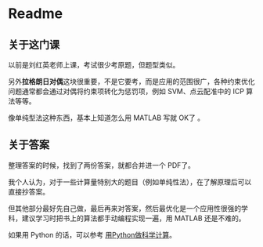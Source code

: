# Readme



## 关于这门课

以前是刘红英老师上课，考试很少考原题，但题型类似。

另外**拉格朗日对偶**这块很重要，不是它要考，而是应用的范围很广，各种约束优化问题通常都会通过对偶将约束项转化为惩罚项，例如 SVM、点云配准中的 ICP 算法等等。

像单纯型法这种东西，基本上知道怎么用 MATLAB 写就 OK了 。



## 关于答案

整理答案的时候，找到了两份答案，就都合并进一个 PDF了。

我个人认为，对于一些计算量特别大的题目（例如单纯性法），在了解原理后可以直接抄答案。

但其他部分最好先自己做，最后再来对答案，然后最优化是一个应用性很强的学科，建议学习时把书上的算法都手动编程实现一遍，用 MATLAB 还是不难的。

如果用 Python 的话，可以参考 [用Python做科学计算](https://paper.seebug.org/papers/old_sebug_paper/books/scipydoc/index.html#python)。